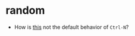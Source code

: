 # random

- How is [this](https://stackoverflow.com/questions/39599514/vs-code-add-a-new-file-under-the-selected-working-directory) not the default behavior of `Ctrl-N`?
